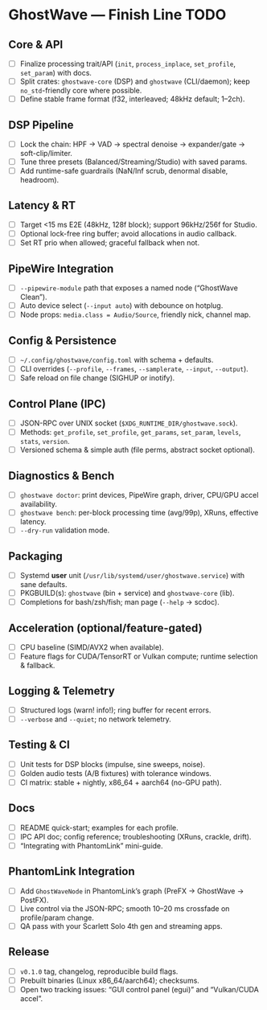 # GhostWave — Finish Line TODO

## Core & API
- [ ] Finalize processing trait/API (`init`, `process_inplace`, `set_profile`, `set_param`) with docs.
- [ ] Split crates: `ghostwave-core` (DSP) and `ghostwave` (CLI/daemon); keep `no_std`-friendly core where possible.
- [ ] Define stable frame format (f32, interleaved; 48kHz default; 1–2ch).

## DSP Pipeline
- [ ] Lock the chain: HPF → VAD → spectral denoise → expander/gate → soft-clip/limiter.
- [ ] Tune three presets (Balanced/Streaming/Studio) with saved params.
- [ ] Add runtime-safe guardrails (NaN/Inf scrub, denormal disable, headroom).

## Latency & RT
- [ ] Target <15 ms E2E (48kHz, 128f block); support 96kHz/256f for Studio.
- [ ] Optional lock-free ring buffer; avoid allocations in audio callback.
- [ ] Set RT prio when allowed; graceful fallback when not.

## PipeWire Integration
- [ ] `--pipewire-module` path that exposes a named node (“GhostWave Clean”).
- [ ] Auto device select (`--input auto`) with debounce on hotplug.
- [ ] Node props: `media.class = Audio/Source`, friendly nick, channel map.

## Config & Persistence
- [ ] `~/.config/ghostwave/config.toml` with schema + defaults.
- [ ] CLI overrides (`--profile`, `--frames`, `--samplerate`, `--input`, `--output`).
- [ ] Safe reload on file change (SIGHUP or inotify).

## Control Plane (IPC)
- [ ] JSON-RPC over UNIX socket (`$XDG_RUNTIME_DIR/ghostwave.sock`).
- [ ] Methods: `get_profile`, `set_profile`, `get_params`, `set_param`, `levels`, `stats`, `version`.
- [ ] Versioned schema & simple auth (file perms, abstract socket optional).

## Diagnostics & Bench
- [ ] `ghostwave doctor`: print devices, PipeWire graph, driver, CPU/GPU accel availability.
- [ ] `ghostwave bench`: per-block processing time (avg/99p), XRuns, effective latency.
- [ ] `--dry-run` validation mode.

## Packaging
- [ ] Systemd **user** unit (`/usr/lib/systemd/user/ghostwave.service`) with sane defaults.
- [ ] PKGBUILD(s): `ghostwave` (bin + service) and `ghostwave-core` (lib).
- [ ] Completions for bash/zsh/fish; man page (`--help` → scdoc).

## Acceleration (optional/feature-gated)
- [ ] CPU baseline (SIMD/AVX2 when available).
- [ ] Feature flags for CUDA/TensorRT or Vulkan compute; runtime selection & fallback.

## Logging & Telemetry
- [ ] Structured logs (warn! info!); ring buffer for recent errors.
- [ ] `--verbose` and `--quiet`; no network telemetry.

## Testing & CI
- [ ] Unit tests for DSP blocks (impulse, sine sweeps, noise).
- [ ] Golden audio tests (A/B fixtures) with tolerance windows.
- [ ] CI matrix: stable + nightly, x86_64 + aarch64 (no-GPU path).

## Docs
- [ ] README quick-start; examples for each profile.
- [ ] IPC API doc; config reference; troubleshooting (XRuns, crackle, drift).
- [ ] “Integrating with PhantomLink” mini-guide.

## PhantomLink Integration
- [ ] Add `GhostWaveNode` in PhantomLink’s graph (PreFX → GhostWave → PostFX).
- [ ] Live control via the JSON-RPC; smooth 10–20 ms crossfade on profile/param change.
- [ ] QA pass with your Scarlett Solo 4th gen and streaming apps.

## Release
- [ ] `v0.1.0` tag, changelog, reproducible build flags.
- [ ] Prebuilt binaries (Linux x86_64/aarch64); checksums.
- [ ] Open two tracking issues: “GUI control panel (egui)” and “Vulkan/CUDA accel”.
